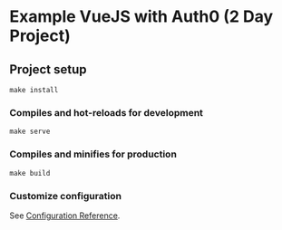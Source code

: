 # Example VueJS with Auth0 (2 Day Project)

## Project setup
```
make install
```

### Compiles and hot-reloads for development
```
make serve
```

### Compiles and minifies for production
```
make build
```

### Customize configuration
See [Configuration Reference](https://cli.vuejs.org/config/).
